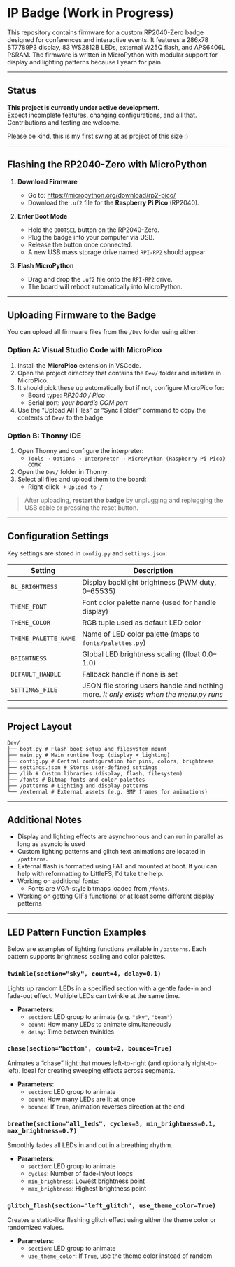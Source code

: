# IP Badge (Work in Progress)

This repository contains firmware for a custom RP2040-Zero badge designed for conferences and interactive events. It features a 286x78 ST7789P3 display, 83 WS2812B LEDs, external W25Q flash, and APS6406L PSRAM. The firmware is written in MicroPython with modular support for display and lighting patterns because I yearn for pain.

---

## Status

**This project is currently under active development.**  
Expect incomplete features, changing configurations, and all that. Contributions and testing are welcome.

Please be kind, this is my first swing at as project of this size :)

---

## Flashing the RP2040-Zero with MicroPython

1. **Download Firmware**
   - Go to: https://micropython.org/download/rp2-pico/
   - Download the `.uf2` file for the **Raspberry Pi Pico** (RP2040).

2. **Enter Boot Mode**
   - Hold the `BOOTSEL` button on the RP2040-Zero.
   - Plug the badge into your computer via USB.
   - Release the button once connected.
   - A new USB mass storage drive named `RPI-RP2` should appear.

3. **Flash MicroPython**
   - Drag and drop the `.uf2` file onto the `RPI-RP2` drive.
   - The board will reboot automatically into MicroPython.

---

## Uploading Firmware to the Badge

You can upload all firmware files from the `/Dev` folder using either:

### Option A: Visual Studio Code with MicroPico

1. Install the **MicroPico** extension in VSCode.
2. Open the project directory that contains the `Dev/` folder and initialize in MicroPico.
3. It should pick these up automatically but if not, configure MicroPico for:
   - Board type: *RP2040 / Pico*
   - Serial port: *your board’s COM port*
4. Use the “Upload All Files” or “Sync Folder” command to copy the contents of `Dev/` to the badge.

### Option B: Thonny IDE

1. Open Thonny and configure the interpreter:
   - `Tools → Options → Interpreter → MicroPython (Raspberry Pi Pico) COMX`
2. Open the `Dev/` folder in Thonny.
3. Select all files and upload them to the board:
   - Right-click → `Upload to /`

> After uploading, **restart the badge** by unplugging and replugging the USB cable or pressing the reset button.

---

## Configuration Settings

Key settings are stored in `config.py` and `settings.json`:

| Setting | Description |
|--------|-------------|
| `BL_BRIGHTNESS` | Display backlight brightness (PWM duty, 0–65535) |
| `THEME_FONT` | Font color palette name (used for handle display) |
| `THEME_COLOR` | RGB tuple used as default LED color |
| `THEME_PALETTE_NAME` | Name of LED color palette (maps to `fonts/palettes.py`) |
| `BRIGHTNESS` | Global LED brightness scaling (float 0.0–1.0) |
| `DEFAULT_HANDLE` | Fallback handle if none is set |
| `SETTINGS_FILE` | JSON file storing users handle and nothing more. *It only exists when the menu.py runs* |

---

## Project Layout
```
Dev/
├── boot.py # Flash boot setup and filesystem mount
├── main.py # Main runtime loop (display + lighting)
├── config.py # Central configuration for pins, colors, brightness
├── settings.json # Stores user-defined settings
├── /lib # Custom libraries (display, flash, filesystem)
├── /fonts # Bitmap fonts and color palettes
├── /patterns # Lighting and display patterns
└── /external # External assets (e.g. BMP frames for animations)
```
---

## Additional Notes

- Display and lighting effects are asynchronous and can run in parallel as long as asyncio is used
- Custom lighting patterns and glitch text animations are located in `/patterns`.
- External flash is formatted using FAT and mounted at boot. If you can help with reformatting to LittleFS, I'd take the help.
- Working on additional fonts:
    - Fonts are VGA-style bitmaps loaded from `/fonts`.
- Working on getting GIFs functional or at least some different display patterns

---

## LED Pattern Function Examples

Below are examples of lighting functions available in `/patterns`. Each pattern supports brightness scaling and color palettes.

### `twinkle(section="sky", count=4, delay=0.1)`

Lights up random LEDs in a specified section with a gentle fade-in and fade-out effect. Multiple LEDs can twinkle at the same time.

- **Parameters**:
  - `section`: LED group to animate (e.g. `"sky"`, `"beam"`)
  - `count`: How many LEDs to animate simultaneously
  - `delay`: Time between twinkles

### `chase(section="bottom", count=2, bounce=True)`

Animates a “chase” light that moves left-to-right (and optionally right-to-left). Ideal for creating sweeping effects across segments.

- **Parameters**:
  - `section`: LED group to animate
  - `count`: How many LEDs are lit at once
  - `bounce`: If `True`, animation reverses direction at the end

### `breathe(section="all_leds", cycles=3, min_brightness=0.1, max_brightness=0.7)`

Smoothly fades all LEDs in and out in a breathing rhythm.

- **Parameters**:
  - `section`: LED group to animate
  - `cycles`: Number of fade-in/out loops
  - `min_brightness`: Lowest brightness point
  - `max_brightness`: Highest brightness point

### `glitch_flash(section="left_glitch", use_theme_color=True)`

Creates a static-like flashing glitch effect using either the theme color or randomized values.

- **Parameters**:
  - `section`: LED group to animate
  - `use_theme_color`: If `True`, use the theme color instead of random